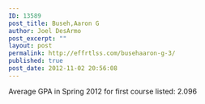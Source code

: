 ```yaml
---
ID: 13589
post_title: Buseh,Aaron G
author: Joel DesArmo
post_excerpt: ""
layout: post
permalink: http://effrtlss.com/busehaaron-g-3/
published: true
post_date: 2012-11-02 20:56:08
---
```

<p>Average GPA in Spring 2012 for first course listed: 2.096</p>